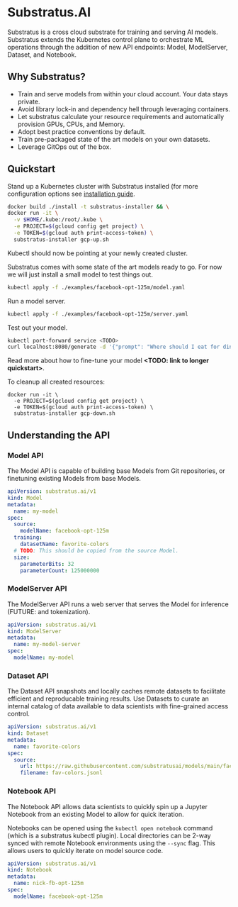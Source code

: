 # Substratus.AI

Substratus is a cross cloud substrate for training and serving AI models. Substratus extends the Kubernetes control plane to orchestrate ML operations through the addition of new API endpoints: Model, ModelServer, Dataset, and Notebook.

## Why Substratus?

* Train and serve models from within your cloud account. Your data stays private.
* Avoid library lock-in and dependency hell through leveraging containers.
* Let substratus calculate your resource requirements and automatically provision GPUs, CPUs, and Memory.
* Adopt best practice conventions by default.
* Train pre-packaged state of the art models on your own datasets.
* Leverage GitOps out of the box.

## Quickstart

Stand up a Kubernetes cluster with Substratus installed (for more configuration options see [installation guide](./docs/installation.md).

```sh
docker build ./install -t substratus-installer && \
docker run -it \
  -v $HOME/.kube:/root/.kube \
  -e PROJECT=$(gcloud config get project) \
  -e TOKEN=$(gcloud auth print-access-token) \
  substratus-installer gcp-up.sh
```

Kubectl should now be pointing at your newly created cluster.

Substratus comes with some state of the art models ready to go. For now we will just install a small model to test things out.

```sh
kubectl apply -f ./examples/facebook-opt-125m/model.yaml
```

Run a model server.

```sh
kubectl apply -f ./examples/facebook-opt-125m/server.yaml
```

Test out your model.

```sh
kubectl port-forward service <TODO>
curl localhost:8080/generate -d '{"prompt": "Where should I eat for dinner in San Francisco?"}'
```

Read more about how to fine-tune your model **<TODO: link to longer quickstart>**.

To cleanup all created resources:

```
docker run -it \
  -e PROJECT=$(gcloud config get project) \
  -e TOKEN=$(gcloud auth print-access-token) \
  substratus-installer gcp-down.sh
```

## Understanding the API

### Model API

The Model API is capable of building base Models from Git repositories, or finetuning existing Models from base Models.

[embedmd]:# (examples/facebook-opt-125m/finetuned-model.yaml)
```yaml
apiVersion: substratus.ai/v1
kind: Model
metadata:
  name: my-model
spec:
  source:
    modelName: facebook-opt-125m
  training:
    datasetName: favorite-colors
  # TODO: This should be copied from the source Model.
  size:
    parameterBits: 32
    parameterCount: 125000000
```

### ModelServer API

The ModelServer API runs a web server that serves the Model for inference (FUTURE: and tokenization).

[embedmd]:# (examples/facebook-opt-125m/finetuned-server.yaml)
```yaml
apiVersion: substratus.ai/v1
kind: ModelServer
metadata:
  name: my-model-server
spec:
  modelName: my-model
```

### Dataset API

The Dataset API snapshots and locally caches remote datasets to facilitate efficient and reproducable training results. Use Datasets to curate an internal catalog of data available to data scientists with fine-grained access control.

[embedmd]:# (examples/facebook-opt-125m/dataset.yaml)
```yaml
apiVersion: substratus.ai/v1
kind: Dataset
metadata:
  name: favorite-colors
spec:
  source:
    url: https://raw.githubusercontent.com/substratusai/models/main/facebook-opt-125m/hack/sample-data.jsonl
    filename: fav-colors.jsonl
```

### Notebook API

The Notebook API allows data scientists to quickly spin up a Jupyter Notebook from an existing Model to allow for quick iteration.

Notebooks can be opened using the `kubectl open notebook` command (which is a substratus kubectl plugin). Local directories can be 2-way synced with remote Notebook environments using the `--sync` flag. This allows users to quickly iterate on model source code.

[embedmd]:# (examples/facebook-opt-125m/notebook.yaml)
```yaml
apiVersion: substratus.ai/v1
kind: Notebook
metadata:
  name: nick-fb-opt-125m
spec:
  modelName: facebook-opt-125m
```

